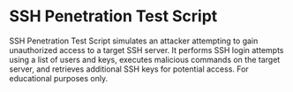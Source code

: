 # SSH Penetration Test Script
 SSH Penetration Test Script simulates an attacker attempting to gain unauthorized access to a target SSH server. It performs SSH login attempts using a list of users and keys, executes malicious commands on the target server, and retrieves additional SSH keys for potential access. For educational purposes only.
